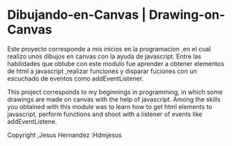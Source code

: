 
# Dibujando-en-Canvas | Drawing-on-Canvas
Este proyecto corresponde a mis inicios en la programacion ,en el cual realizo unos dibujos en canvas con la ayuda de javascript.
Entre las habilidades que obtube con este modulo fue aprender a  obtener elementos de html a javascript ,realizar funciones y disparar fuciones con un escuchado de eventos como addEventListener.

This project corresponds to my beginnings in programming, in which some drawings are made on canvas with the help of javascript.
Among the skills you obtained with this module was to learn how to get html elements to javascript, perform functions and shoot with a listener of events like addEventListene.

Copyright ,Jesus Hernandez :Hdmjesus
